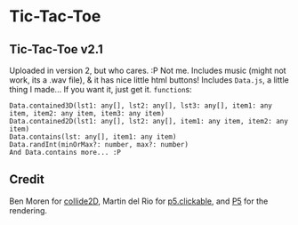 # Tic-Tac-Toe
## Tic-Tac-Toe v2.1
Uploaded in version 2, but who cares. :P 
Not me.
Includes music (might not work, its a .wav file), & it has nice little html buttons!
Includes `Data.js`, a little thing I made... 
If you want it, just get it.
`function`s:
```
Data.contained3D(lst1: any[], lst2: any[], lst3: any[], item1: any item, item2: any item, item3: any item)
Data.contained2D(lst1: any[], lst2: any[], item1: any item, item2: any item)
Data.contains(lst: any[], item1: any item)
Data.randInt(minOrMax?: number, max?: number)
And Data.contains more... :P
```
## Credit
Ben Moren for [collide2D](https://github.com/bmoren/p5.collide2D), Martin del Rio for [p5.clickable](https://github.com/Lartu/p5.clickable), and [P5](https://p5js.org) for the rendering.